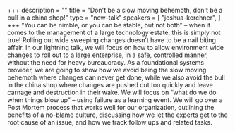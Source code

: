 +++
description = ""
title = "Don't be a slow moving behemoth, don't be a bull in a china shop!"
type = "new-talk"
speakers = [
        "joshua-kerchner",
]
+++
“You can be nimble, or you can be stable, but not both” – when it comes to the management of a large technology estate, this is simply not true!  Rolling out wide sweeping changes doesn’t have to be a nail biting affair.  In our lightning talk, we will focus on how to allow environment wide changes to roll out to a large enterprise, in a safe, controlled manner, without the need for heavy bureaucracy. As a foundational systems provider, we are going to show how we avoid being the slow moving behemoth where changes can never get done, while we also avoid the bull in the china shop where changes are pushed out too quickly and leave carnage and destruction in their wake.  We will focus on “what do we do when things blow up” – using failure as a learning event. We will go over a Post Mortem process that works well for our organization, outlining the benefits of a no-blame culture, discussing how we let the experts get to the root cause of an issue, and how we track follow ups and related tasks.